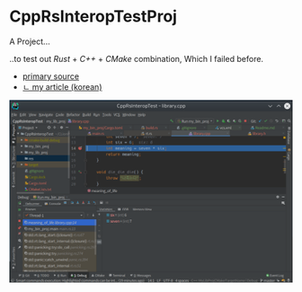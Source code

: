 # CppRsInteropTestProj

A Project...

..to test out *Rust* + *C++* + *CMake* combination, Which I failed before. 

- [primary source](https://flames-of-code.netlify.app/blog/rust-and-cmake-cplusplus/)
- [ㄴ my article (korean)](https://sftblw.tistory.com/93)

![CLion Debug Screenshot](./res/clion_debug.png)
